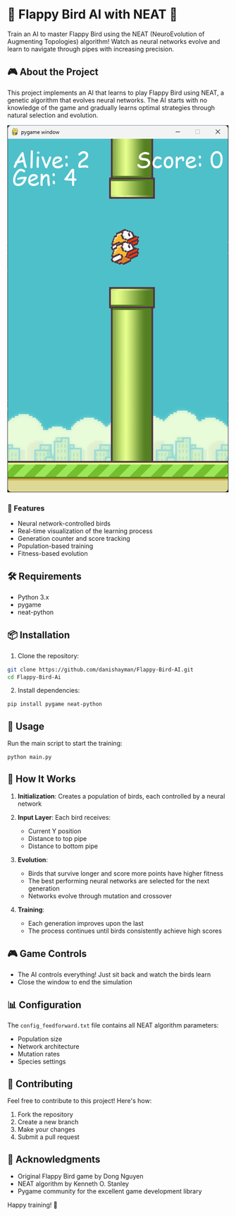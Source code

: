# 🦅 Flappy Bird AI with NEAT 🧠

Train an AI to master Flappy Bird using the NEAT (NeuroEvolution of Augmenting Topologies) algorithm! Watch as neural networks evolve and learn to navigate through pipes with increasing precision.

## 🎮 About the Project

This project implements an AI that learns to play Flappy Bird using NEAT, a genetic algorithm that evolves neural networks. The AI starts with no knowledge of the game and gradually learns optimal strategies through natural selection and evolution.

![alt text](imgs/image.png)

### 🌟 Features

- Neural network-controlled birds
- Real-time visualization of the learning process
- Generation counter and score tracking
- Population-based training
- Fitness-based evolution

## 🛠️ Requirements

- Python 3.x
- pygame
- neat-python

## 📦 Installation

1. Clone the repository:
```bash
git clone https://github.com/danishayman/Flappy-Bird-AI.git
cd Flappy-Bird-Ai
```

2. Install dependencies:
```bash
pip install pygame neat-python
```

## 🚀 Usage

Run the main script to start the training:
```bash
python main.py
```

## 🎯 How It Works

1. **Initialization**: Creates a population of birds, each controlled by a neural network
2. **Input Layer**: Each bird receives:
   - Current Y position
   - Distance to top pipe
   - Distance to bottom pipe

3. **Evolution**: 
   - Birds that survive longer and score more points have higher fitness
   - The best performing neural networks are selected for the next generation
   - Networks evolve through mutation and crossover

4. **Training**: 
   - Each generation improves upon the last
   - The process continues until birds consistently achieve high scores

## 🎮 Game Controls

- The AI controls everything! Just sit back and watch the birds learn
- Close the window to end the simulation

## 📊 Configuration

The `config_feedforward.txt` file contains all NEAT algorithm parameters:
- Population size
- Network architecture
- Mutation rates
- Species settings

## 🤝 Contributing

Feel free to contribute to this project! Here's how:
1. Fork the repository
2. Create a new branch
3. Make your changes
4. Submit a pull request



## 🙏 Acknowledgments

- Original Flappy Bird game by Dong Nguyen
- NEAT algorithm by Kenneth O. Stanley
- Pygame community for the excellent game development library





Happy training! 🎉